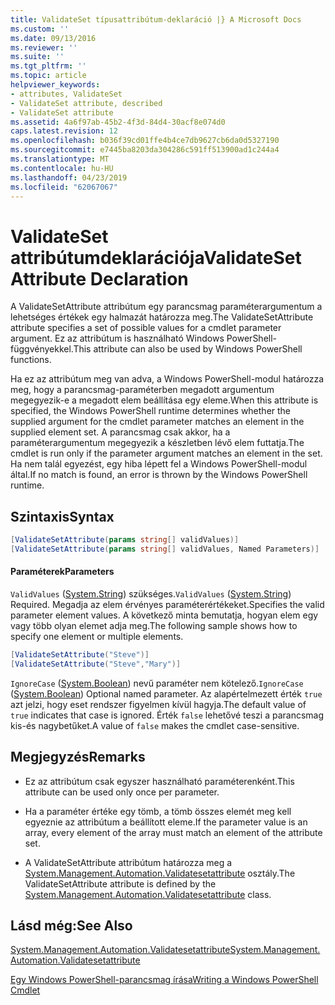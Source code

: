 ```yaml
---
title: ValidateSet típusattribútum-deklaráció |} A Microsoft Docs
ms.custom: ''
ms.date: 09/13/2016
ms.reviewer: ''
ms.suite: ''
ms.tgt_pltfrm: ''
ms.topic: article
helpviewer_keywords:
- attributes, ValidateSet
- ValidateSet attribute, described
- ValidateSet attribute
ms.assetid: 4a6f97ab-45b2-4f3d-84d4-30acf8e074d0
caps.latest.revision: 12
ms.openlocfilehash: b036f39cd01ffe4b4ce7db9627cb6da0d5327190
ms.sourcegitcommit: e7445ba8203da304286c591ff513900ad1c244a4
ms.translationtype: MT
ms.contentlocale: hu-HU
ms.lasthandoff: 04/23/2019
ms.locfileid: "62067067"
---
```

# <a name="validateset-attribute-declaration"></a><span data-ttu-id="f770c-102">ValidateSet attribútumdeklarációja</span><span class="sxs-lookup"><span data-stu-id="f770c-102">ValidateSet Attribute Declaration</span></span>

<span data-ttu-id="f770c-103">A ValidateSetAttribute attribútum egy parancsmag paraméterargumentum a lehetséges értékek egy halmazát határozza meg.</span><span class="sxs-lookup"><span data-stu-id="f770c-103">The ValidateSetAttribute attribute specifies a set of possible values for a cmdlet parameter argument.</span></span> <span data-ttu-id="f770c-104">Ez az attribútum is használható Windows PowerShell-függvényekkel.</span><span class="sxs-lookup"><span data-stu-id="f770c-104">This attribute can also be used by Windows PowerShell functions.</span></span>

<span data-ttu-id="f770c-105">Ha ez az attribútum meg van adva, a Windows PowerShell-modul határozza meg, hogy a parancsmag-paraméterben megadott argumentum megegyezik-e a megadott elem beállítása egy eleme.</span><span class="sxs-lookup"><span data-stu-id="f770c-105">When this attribute is specified, the Windows PowerShell runtime determines whether the supplied argument for the cmdlet parameter matches an element in the supplied element set.</span></span> <span data-ttu-id="f770c-106">A parancsmag csak akkor, ha a paraméterargumentum megegyezik a készletben lévő elem futtatja.</span><span class="sxs-lookup"><span data-stu-id="f770c-106">The cmdlet is run only if the parameter argument matches an element in the set.</span></span> <span data-ttu-id="f770c-107">Ha nem talál egyezést, egy hiba lépett fel a Windows PowerShell-modul által.</span><span class="sxs-lookup"><span data-stu-id="f770c-107">If no match is found, an error is thrown by the Windows PowerShell runtime.</span></span>

## <a name="syntax"></a><span data-ttu-id="f770c-108">Szintaxis</span><span class="sxs-lookup"><span data-stu-id="f770c-108">Syntax</span></span>

```csharp
[ValidateSetAttribute(params string[] validValues)]
[ValidateSetAttribute(params string[] validValues, Named Parameters)]
```

#### <a name="parameters"></a><span data-ttu-id="f770c-109">Paraméterek</span><span class="sxs-lookup"><span data-stu-id="f770c-109">Parameters</span></span>

<span data-ttu-id="f770c-110">`ValidValues` ([System.String](/dotnet/api/System.String)) szükséges.</span><span class="sxs-lookup"><span data-stu-id="f770c-110">`ValidValues` ([System.String](/dotnet/api/System.String)) Required.</span></span> <span data-ttu-id="f770c-111">Megadja az elem érvényes paraméterértékeket.</span><span class="sxs-lookup"><span data-stu-id="f770c-111">Specifies the valid parameter element values.</span></span> <span data-ttu-id="f770c-112">A következő minta bemutatja, hogyan elem egy vagy több olyan elemet adja meg.</span><span class="sxs-lookup"><span data-stu-id="f770c-112">The following sample shows how to specify one element or multiple elements.</span></span>

```csharp
[ValidateSetAttribute("Steve")]
[ValidateSetAttribute("Steve","Mary")]
```

<span data-ttu-id="f770c-113">`IgnoreCase` ([System.Boolean](/dotnet/api/System.Boolean)) nevű paraméter nem kötelező.</span><span class="sxs-lookup"><span data-stu-id="f770c-113">`IgnoreCase` ([System.Boolean](/dotnet/api/System.Boolean)) Optional named parameter.</span></span> <span data-ttu-id="f770c-114">Az alapértelmezett érték `true` azt jelzi, hogy eset rendszer figyelmen kívül hagyja.</span><span class="sxs-lookup"><span data-stu-id="f770c-114">The default value of `true` indicates that case is ignored.</span></span> <span data-ttu-id="f770c-115">Érték `false` lehetővé teszi a parancsmag kis-és nagybetűket.</span><span class="sxs-lookup"><span data-stu-id="f770c-115">A value of `false` makes the cmdlet case-sensitive.</span></span>

## <a name="remarks"></a><span data-ttu-id="f770c-116">Megjegyzés</span><span class="sxs-lookup"><span data-stu-id="f770c-116">Remarks</span></span>

- <span data-ttu-id="f770c-117">Ez az attribútum csak egyszer használható paraméterenként.</span><span class="sxs-lookup"><span data-stu-id="f770c-117">This attribute can be used only once per parameter.</span></span>

- <span data-ttu-id="f770c-118">Ha a paraméter értéke egy tömb, a tömb összes elemét meg kell egyeznie az attribútum a beállított eleme.</span><span class="sxs-lookup"><span data-stu-id="f770c-118">If the parameter value is an array, every element of the array must match an element of the attribute set.</span></span>

- <span data-ttu-id="f770c-119">A ValidateSetAttribute attribútum határozza meg a [System.Management.Automation.Validatesetattribute](/dotnet/api/System.Management.Automation.ValidateSetAttribute) osztály.</span><span class="sxs-lookup"><span data-stu-id="f770c-119">The ValidateSetAttribute attribute is defined by the [System.Management.Automation.Validatesetattribute](/dotnet/api/System.Management.Automation.ValidateSetAttribute) class.</span></span>

## <a name="see-also"></a><span data-ttu-id="f770c-120">Lásd még:</span><span class="sxs-lookup"><span data-stu-id="f770c-120">See Also</span></span>

[<span data-ttu-id="f770c-121">System.Management.Automation.Validatesetattribute</span><span class="sxs-lookup"><span data-stu-id="f770c-121">System.Management.Automation.Validatesetattribute</span></span>](/dotnet/api/System.Management.Automation.ValidateSetAttribute)

[<span data-ttu-id="f770c-122">Egy Windows PowerShell-parancsmag írása</span><span class="sxs-lookup"><span data-stu-id="f770c-122">Writing a Windows PowerShell Cmdlet</span></span>](./writing-a-windows-powershell-cmdlet.md)
